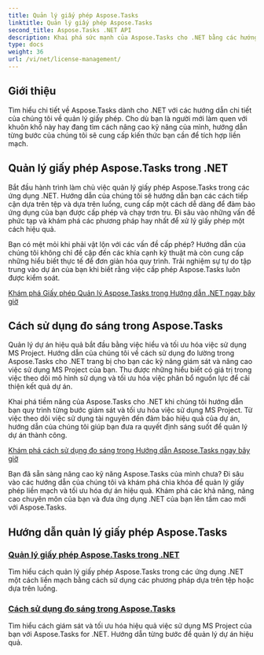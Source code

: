 ```yaml
---
title: Quản lý giấy phép Aspose.Tasks
linktitle: Quản lý giấy phép Aspose.Tasks
second_title: Aspose.Tasks .NET API
description: Khai phá sức mạnh của Aspose.Tasks cho .NET bằng các hướng dẫn toàn diện của chúng tôi. Quản lý giấy phép và tối ưu hóa việc sử dụng MS Project để quản lý dự án hiệu quả.
type: docs
weight: 36
url: /vi/net/license-management/
---
```


## Giới thiệu

Tìm hiểu chi tiết về Aspose.Tasks dành cho .NET với các hướng dẫn chi tiết của chúng tôi về quản lý giấy phép. Cho dù bạn là người mới làm quen với khuôn khổ này hay đang tìm cách nâng cao kỹ năng của mình, hướng dẫn từng bước của chúng tôi sẽ cung cấp kiến thức bạn cần để tích hợp liền mạch.

## Quản lý giấy phép Aspose.Tasks trong .NET

Bắt đầu hành trình làm chủ việc quản lý giấy phép Aspose.Tasks trong các ứng dụng .NET. Hướng dẫn của chúng tôi sẽ hướng dẫn bạn các cách tiếp cận dựa trên tệp và dựa trên luồng, cung cấp một cách dễ dàng để đảm bảo ứng dụng của bạn được cấp phép và chạy trơn tru. Đi sâu vào những vấn đề phức tạp và khám phá các phương pháp hay nhất để xử lý giấy phép một cách hiệu quả.

Bạn có mệt mỏi khi phải vật lộn với các vấn đề cấp phép? Hướng dẫn của chúng tôi không chỉ đề cập đến các khía cạnh kỹ thuật mà còn cung cấp những hiểu biết thực tế để đơn giản hóa quy trình. Trải nghiệm sự tự do tập trung vào dự án của bạn khi biết rằng việc cấp phép Aspose.Tasks luôn được kiểm soát.

[Khám phá Giấy phép Quản lý Aspose.Tasks trong Hướng dẫn .NET ngay bây giờ](./managing-license/)

## Cách sử dụng đo sáng trong Aspose.Tasks

Quản lý dự án hiệu quả bắt đầu bằng việc hiểu và tối ưu hóa việc sử dụng MS Project. Hướng dẫn của chúng tôi về cách sử dụng đo lường trong Aspose.Tasks cho .NET trang bị cho bạn các kỹ năng giám sát và nâng cao việc sử dụng MS Project của bạn. Thu được những hiểu biết có giá trị trong việc theo dõi mô hình sử dụng và tối ưu hóa việc phân bổ nguồn lực để cải thiện kết quả dự án.

Khai phá tiềm năng của Aspose.Tasks cho .NET khi chúng tôi hướng dẫn bạn quy trình từng bước giám sát và tối ưu hóa việc sử dụng MS Project. Từ việc theo dõi việc sử dụng tài nguyên đến đảm bảo hiệu quả của dự án, hướng dẫn của chúng tôi giúp bạn đưa ra quyết định sáng suốt để quản lý dự án thành công.

[Khám phá cách sử dụng đo sáng trong Hướng dẫn Aspose.Tasks ngay bây giờ](./metering-usage/)

Bạn đã sẵn sàng nâng cao kỹ năng Aspose.Tasks của mình chưa? Đi sâu vào các hướng dẫn của chúng tôi và khám phá chìa khóa để quản lý giấy phép liền mạch và tối ưu hóa dự án hiệu quả. Khám phá các khả năng, nâng cao chuyên môn của bạn và đưa ứng dụng .NET của bạn lên tầm cao mới với Aspose.Tasks.

## Hướng dẫn quản lý giấy phép Aspose.Tasks
### [Quản lý giấy phép Aspose.Tasks trong .NET](./managing-license/)
Tìm hiểu cách quản lý giấy phép Aspose.Tasks trong các ứng dụng .NET một cách liền mạch bằng cách sử dụng các phương pháp dựa trên tệp hoặc dựa trên luồng.
### [Cách sử dụng đo sáng trong Aspose.Tasks](./metering-usage/)
Tìm hiểu cách giám sát và tối ưu hóa hiệu quả việc sử dụng MS Project của bạn với Aspose.Tasks for .NET. Hướng dẫn từng bước để quản lý dự án hiệu quả.